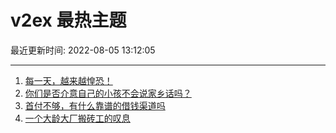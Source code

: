 # v2ex 最热主题

最近更新时间: 2022-08-05 13:12:05

--- 
1. [每一天，越来越惶恐！](https://www.v2ex.com/t/870753) 
2. [你们是否介意自己的小孩不会说家乡话吗？](https://www.v2ex.com/t/870764) 
3. [首付不够，有什么靠谱的借钱渠道吗](https://www.v2ex.com/t/870798) 
4. [一个大龄大厂搬砖工的叹息](https://www.v2ex.com/t/870825) 
